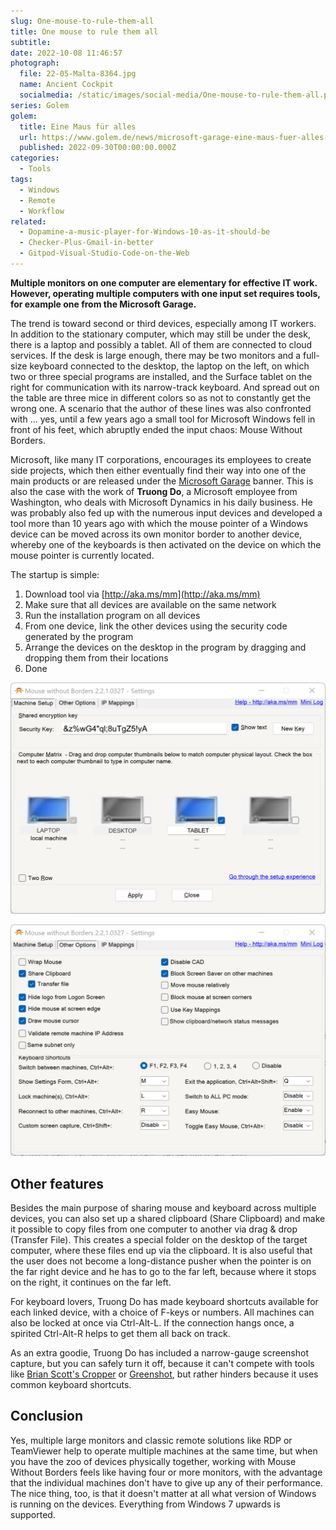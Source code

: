 ```yaml
---
slug: One-mouse-to-rule-them-all
title: One mouse to rule them all
subtitle:
date: 2022-10-08 11:46:57
photograph:
  file: 22-05-Malta-8364.jpg
  name: Ancient Cockpit
  socialmedia: /static/images/social-media/One-mouse-to-rule-them-all.png
series: Golem
golem:
  title: Eine Maus für alles
  url: https://www.golem.de/news/microsoft-garage-eine-maus-fuer-alles-2209-167777.html
  published: 2022-09-30T00:00:00.000Z
categories:
  - Tools
tags:
  - Windows
  - Remote
  - Workflow
related:
  - Dopamine-a-music-player-for-Windows-10-as-it-should-be
  - Checker-Plus-Gmail-in-better
  - Gitpod-Visual-Studio-Code-on-the-Web
---
```


**Multiple monitors on one computer are elementary for effective IT work. However, operating multiple computers with one input set requires tools, for example one from the Microsoft Garage.**

The trend is toward second or third devices, especially among IT workers. In addition to the stationary computer, which may still be under the desk, there is a laptop and possibly a tablet. All of them are connected to cloud services. If the desk is large enough, there may be two monitors and a full-size keyboard connected to the desktop, the laptop on the left, on which two or three special programs are installed, and the Surface tablet on the right for communication with its narrow-track keyboard. And spread out on the table are three mice in different colors so as not to constantly get the wrong one. A scenario that the author of these lines was also confronted with ... yes, until a few years ago a small tool for Microsoft Windows fell in front of his feet, which abruptly ended the input chaos: Mouse Without Borders.

<!-- more -->

Microsoft, like many IT corporations, encourages its employees to create side projects, which then either eventually find their way into one of the main products or are released under the [Microsoft Garage](https://www.microsoft.com/en-us/garage/) banner. This is also the case with the work of **Truong Do**, a Microsoft employee from Washington, who deals with Microsoft Dynamics in his daily business. He was probably also fed up with the numerous input devices and developed a tool more than 10 years ago with which the mouse pointer of a Windows device can be moved across its own monitor border to another device, whereby one of the keyboards is then activated on the device on which the mouse pointer is currently located.

The startup is simple:

1. Download tool via [http://aka.ms/mm](http://aka.ms/mm)
2. Make sure that all devices are available on the same network
3. Run the installation program on all devices
4. From one device, link the other devices using the security code generated by the program
5. Arrange the devices on the desktop in the program by dragging and dropping them from their locations
6. Done

![Mouse Without Borders - Setup](One-mouse-to-rule-them-all/mouse-without-borders-setup.png)

![Mouse Without Border - Options](One-mouse-to-rule-them-all/mouse-without-borders-options.png)

## Other features

Besides the main purpose of sharing mouse and keyboard across multiple devices, you can also set up a shared clipboard (Share Clipboard) and make it possible to copy files from one computer to another via drag & drop (Transfer File). This creates a special folder on the desktop of the target computer, where these files end up via the clipboard. It is also useful that the user does not become a long-distance pusher when the pointer is on the far right device and he has to go to the far left, because where it stops on the right, it continues on the far left.

For keyboard lovers, Truong Do has made keyboard shortcuts available for each linked device, with a choice of F-keys or numbers. All machines can also be locked at once via Ctrl-Alt-L. If the connection hangs once, a spirited Ctrl-Alt-R helps to get them all back on track.

As an extra goodie, Truong Do has included a narrow-gauge screenshot capture, but you can safely turn it off, because it can't compete with tools like [Brian Scott's Cropper](https://github.com/brhinescot/Cropper) or [Greenshot](https://github.com/greenshot/greenshot), but rather hinders because it uses common keyboard shortcuts.

## Conclusion

Yes, multiple large monitors and classic remote solutions like RDP or TeamViewer help to operate multiple machines at the same time, but when you have the zoo of devices physically together, working with Mouse Without Borders feels like having four or more monitors, with the advantage that the individual machines don't have to give up any of their performance. The nice thing, too, is that it doesn't matter at all what version of Windows is running on the devices. Everything from Windows 7 upwards is supported.